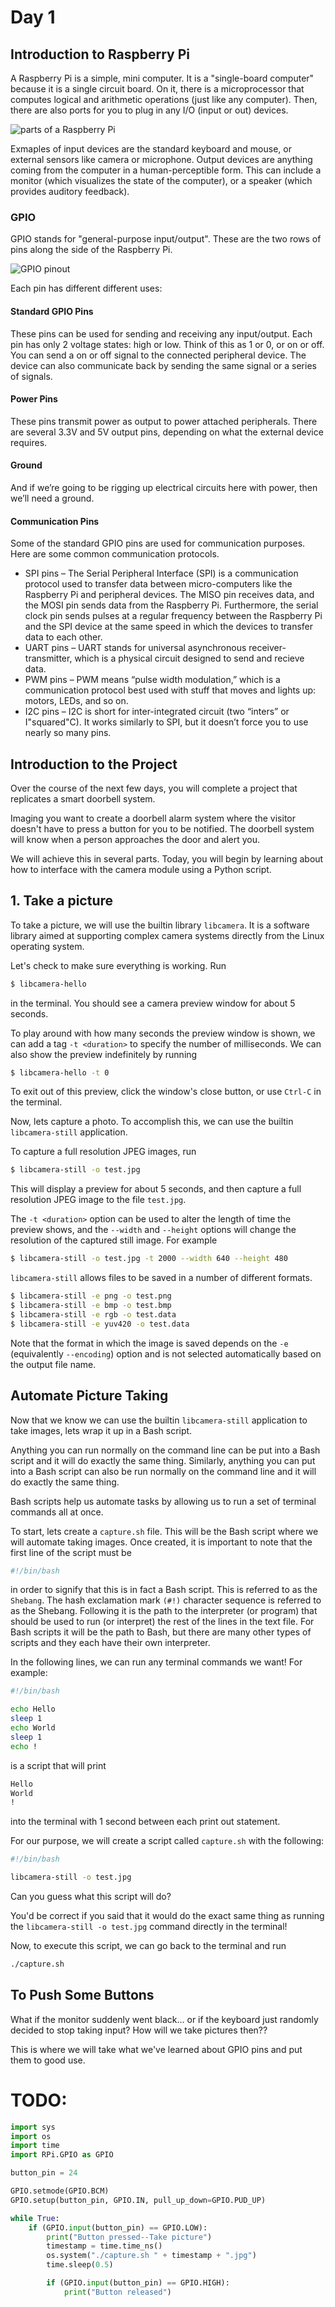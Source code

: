 # Day 1

## Introduction to Raspberry Pi

A Raspberry Pi is a simple, mini computer. It is a "single-board computer" because it is a single circuit board. On it, there is a microprocessor that computes logical and arithmetic operations (just like any computer). Then, there are also ports for you to plug in any I/O (input or out) devices.

![parts of a Raspberry Pi](pi_parts.png "parts of a Raspberry Pi")

Exmaples of input devices are the standard keyboard and mouse, or external sensors like camera or microphone. Output devices are anything coming from the computer in a human-perceptible form. This can include a monitor (which visualizes the state of the computer), or a speaker (which provides auditory feedback).

### GPIO

GPIO stands for "general-purpose input/output". These are the two rows of pins along the side of the Raspberry Pi.

![GPIO pinout](gpio_pinout.png "GPIO pinout")

Each pin has different different uses:

#### Standard GPIO Pins
These pins can be used for sending and receiving any input/output. Each pin has only 2 voltage states: high or low. Think of this as 1 or 0, or on or off. You can send a on or off signal to the connected peripheral device. The device can also communicate back by sending the same signal or a series of signals.

#### Power Pins
These pins transmit power as output to power attached peripherals. There are several 3.3V and 5V output pins, depending on what the external device requires.

#### Ground
And if we’re going to be rigging up electrical circuits here with power, then we’ll need a ground. 

#### Communication Pins
Some of the standard GPIO pins are used for communication purposes. Here are some common communication protocols.

* SPI pins – The Serial Peripheral Interface (SPI) is a communication protocol used to transfer data between micro-computers like the Raspberry Pi and peripheral devices. The MISO pin receives data, and the MOSI pin sends data from the Raspberry Pi. Furthermore, the serial clock pin sends pulses at a regular frequency between the Raspberry Pi and the SPI device at the same speed in which the devices to transfer data to each other.
* UART pins – UART stands for universal asynchronous receiver-transmitter, which is a physical circuit designed to send and recieve data.
* PWM pins – PWM means “pulse width modulation,” which is a communication protocol best used with stuff that moves and lights up: motors, LEDs, and so on.
* I2C pins – I2C is short for inter-integrated circuit (two “inters” or I"squared"C). It works similarly to SPI, but it doesn’t force you to use nearly so many pins.

## Introduction to the Project

Over the course of the next few days, you will complete a project that replicates a smart doorbell system.

Imaging you want to create a doorbell alarm system where the visitor doesn't have to press a button for you to be notified. The doorbell system will know when a person approaches the door and alert you.

We will achieve this in several parts. Today, you will begin by learning about how to interface with the camera module using a Python script.

## 1. Take a picture

To take a picture, we will use the builtin library `libcamera`. It is a software library aimed at supporting complex camera systems directly from the Linux operating system.

Let's check to make sure everything is working. Run
``` bash
$ libcamera-hello
```
in the terminal. You should see a camera preview window for about 5 seconds.

To play around with how many seconds the preview window is shown, we can add a tag `-t <duration>` to specify the number of milliseconds. We can also show the preview indefinitely by running

``` bash
$ libcamera-hello -t 0
```
To exit out of this preview, click the window's close button, or use `Ctrl-C` in the terminal.

Now, lets capture a photo. To accomplish this, we can use the builtin `libcamera-still` application.

To capture a full resolution JPEG images, run
``` bash
$ libcamera-still -o test.jpg
```

This will display a preview for about 5 seconds, and then capture a full resolution JPEG image to the file `test.jpg`.

The `-t <duration>` option can be used to alter the length of time the preview shows, and the `--width` and `--height` options will change the resolution of the captured still image. For example
``` bash
$ libcamera-still -o test.jpg -t 2000 --width 640 --height 480
```

`libcamera-still` allows files to be saved in a number of different formats. 
``` bash
$ libcamera-still -e png -o test.png
$ libcamera-still -e bmp -o test.bmp
$ libcamera-still -e rgb -o test.data
$ libcamera-still -e yuv420 -o test.data
```
Note that the format in which the image is saved depends on the `-e` (equivalently `--encoding`) option and is not selected automatically based on the output file name.

## Automate Picture Taking

Now that we know we can use the builtin `libcamera-still` application to take images, lets wrap it up in a Bash script.

Anything you can run normally on the command line can be put into a Bash script and it will do exactly the same thing. Similarly, anything you can put into a Bash script can also be run normally on the command line and it will do exactly the same thing.

Bash scripts help us automate tasks by allowing us to run a set of terminal commands all at once.

To start, lets create a `capture.sh` file. This will be the Bash script where we will automate taking images. Once created, it is important to note that the first line of the script must be 
``` bash
#!/bin/bash
```
in order to signify that this is in fact a Bash script. This is referred to as the `Shebang`. The hash exclamation mark `(#!)` character sequence is referred to as the Shebang. Following it is the path to the interpreter (or program) that should be used to run (or interpret) the rest of the lines in the text file. For Bash scripts it will be the path to Bash, but there are many other types of scripts and they each have their own interpreter.

In the following lines, we can run any terminal commands we want! For example: 
``` bash
#!/bin/bash

echo Hello
sleep 1
echo World
sleep 1
echo !
```

is a script that will print 
``` bash
Hello
World
!
```
into the terminal with 1 second between each print out statement.

For our purpose, we will create a script called `capture.sh` with the following:
``` bash
#!/bin/bash

libcamera-still -o test.jpg
```

Can you guess what this script will do?

You'd be correct if you said that it would do the exact same thing as running the `libcamera-still -o test.jpg` command directly in the terminal!

Now, to execute this script, we can go back to the terminal and run
``` bash
./capture.sh
```

## To Push Some Buttons

What if the monitor suddenly went black... or if the keyboard just randomly decided to stop taking input? How will we take pictures then??

This is where we will take what we've learned about GPIO pins and put them to good use.

# TODO:

``` python
import sys
import os
import time
import RPi.GPIO as GPIO

button_pin = 24

GPIO.setmode(GPIO.BCM)
GPIO.setup(button_pin, GPIO.IN, pull_up_down=GPIO.PUD_UP)

while True:
    if (GPIO.input(button_pin) == GPIO.LOW):
        print("Button pressed--Take picture")
        timestamp = time.time_ns()
        os.system("./capture.sh " + timestamp + ".jpg")
        time.sleep(0.5)

        if (GPIO.input(button_pin) == GPIO.HIGH):
            print("Button released")
```